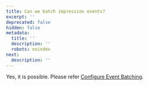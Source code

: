 ```yaml
---
title: Can we batch impression events?
excerpt: ''
deprecated: false
hidden: false
metadata:
  title: ''
  description: ''
  robots: noindex
next:
  description: ''
---
```

Yes, it is possible. Please refer [Configure Event Batching](ref:configure-event-batching).